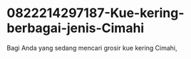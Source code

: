 # 0822214297187-Kue-kering-berbagai-jenis-Cimahi
Bagi Anda yang sedang mencari grosir kue kering Cimahi,
